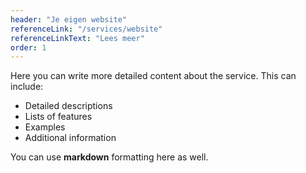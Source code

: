 ```yaml
---
header: "Je eigen website"
referenceLink: "/services/website"
referenceLinkText: "Lees meer"
order: 1
---
```


Here you can write more detailed content about the service.
This can include:
- Detailed descriptions
- Lists of features
- Examples
- Additional information

You can use **markdown** formatting here as well.
